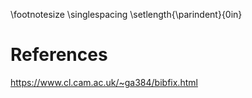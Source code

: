 \footnotesize
\singlespacing
\setlength{\parindent}{0in}

<!-- 
Do not edit this page.

References are automatically generated from the BibTex file (References.bib)

...which you should create using your reference manager.
-->

# References

https://www.cl.cam.ac.uk/~ga384/bibfix.html
